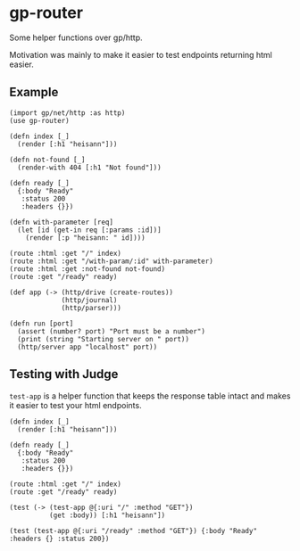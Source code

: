 # gp-router

Some helper functions over gp/http.

Motivation was mainly to make it easier to test endpoints returning html easier.


## Example

```janet
(import gp/net/http :as http)
(use gp-router)

(defn index [_]
  (render [:h1 "heisann"]))

(defn not-found [_]
  (render-with 404 [:h1 "Not found"]))

(defn ready [_]
  {:body "Ready"
   :status 200
   :headers {}})

(defn with-parameter [req]
  (let [id (get-in req [:params :id])]
    (render [:p "heisann: " id])))

(route :html :get "/" index)
(route :html :get "/with-param/:id" with-parameter)
(route :html :get :not-found not-found)
(route :get "/ready" ready)

(def app (-> (http/drive (create-routes))
             (http/journal)
             (http/parser)))

(defn run [port]
  (assert (number? port) "Port must be a number")
  (print (string "Starting server on " port))
  (http/server app "localhost" port))
```


## Testing with Judge

`test-app` is a helper function that keeps the response table intact and makes it easier to test your html endpoints.

```janet
(defn index [_]
  (render [:h1 "heisann"]))

(defn ready [_]
  {:body "Ready"
   :status 200
   :headers {}})
	 
(route :html :get "/" index)
(route :get "/ready" ready)

(test (-> (test-app @{:uri "/" :method "GET"})
          (get :body)) [:h1 "heisann"])

(test (test-app @{:uri "/ready" :method "GET"}) {:body "Ready" :headers {} :status 200})
```
